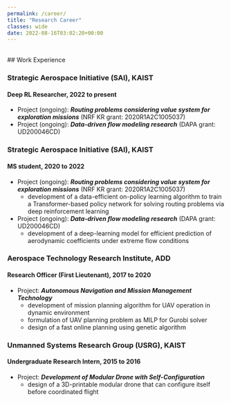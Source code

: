 ```yaml
---
permalink: /career/
title: "Research Career"
classes: wide
date: 2022-08-16T03:02:20+00:00
---
```

<br/>
## Work Experience

### Strategic Aerospace Initiative (SAI), KAIST
#### Deep RL Researcher, 2022 to present 

* Project (ongoing): _**Routing problems considering value system for exploration missions**_ (NRF KR grant: 2020R1A2C1005037)
* Project (ongoing): _**Data-driven flow modeling research**_ (DAPA grant: UD200046CD)

### Strategic Aerospace Initiative (SAI), KAIST
#### MS student, 2020 to 2022 

* Project (ongoing): _**Routing problems considering value system for exploration missions**_ (NRF KR grant: 2020R1A2C1005037)
    * development of a data-efficient on-policy learning algorithm to train a Transformer-based policy network for solving routing problems via deep reinforcement learning
* Project (ongoing): _**Data-driven flow modeling research**_ (DAPA grant: UD200046CD)
    * development of a deep-learning model for efficient prediction of aerodynamic coefficients under extreme flow conditions

### Aerospace Technology Research Institute, ADD
#### Research Officer (First Lieutenant), 2017 to 2020

* Project: _**Autonomous Navigation and Mission Management Technology**_
    * development of mission planning algorithm for UAV operation in dynamic environment 
    * formulation of UAV planning problem as MILP for Gurobi solver
    * design of a fast online planning using genetic algorithm 

### Unmanned Systems Research Group (USRG), KAIST
#### Undergraduate Research Intern, 2015 to 2016

* Project: _**Development of Modular Drone with Self-Configuration**_
    * design of a 3D-printable modular drone that can configure itself before coordinated flight

